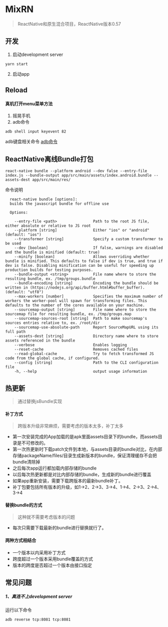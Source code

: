 # MixRN
> ReactNative和原生混合项目，ReactNative版本0.57

## 开发
1. 启动development server
```
yarn start
```
2. 启动app

## Reload
#### 真机打开menu菜单方法
1. 摇晃手机
2. adb命令
```
adb shell input keyevent 82
```

adb键盘相关命令
[adb命令](https://stackoverflow.com/questions/7789826/adb-shell-input-events)

## ReactNative离线Bundle打包
```
react-native bundle --platform android --dev false --entry-file index.js --bundle-output app/src/main/assets/index.android.bundle --assets-dest app/src/main/res/
```
命令说明
```
  react-native bundle [options]:
  builds the javascript bundle for offline use

  Options:

    --entry-file <path>                Path to the root JS file, either absolute or relative to JS root
    --platform [string]                Either "ios" or "android" (default: "ios")
    --transformer [string]             Specify a custom transformer to be used
    --dev [boolean]                    If false, warnings are disabled and the bundle is minified (default: true)
    --minify [boolean]                 Allows overriding whether bundle is minified. This defaults to false if dev is true, and true if dev is false. Disabling minification can be useful for speeding up production builds for testing purposes.
    --bundle-output <string>           File name where to store the resulting bundle, ex. /tmp/groups.bundle
    --bundle-encoding [string]         Encoding the bundle should be written in (https://nodejs.org/api/buffer.html#buffer_buffer). (default: "utf8")
    --max-workers [number]             Specifies the maximum number of workers the worker-pool will spawn for transforming files. This defaults to the number of the cores available on your machine.
    --sourcemap-output [string]        File name where to store the sourcemap file for resulting bundle, ex. /tmp/groups.map
    --sourcemap-sources-root [string]  Path to make sourcemap's sources entries relative to, ex. /root/dir
    --sourcemap-use-absolute-path      Report SourceMapURL using its full path
    --assets-dest [string]             Directory name where to store assets referenced in the bundle
    --verbose                          Enables logging
    --reset-cache                      Removes cached files
    --read-global-cache                Try to fetch transformed JS code from the global cache, if configured.
    --config [string]                  Path to the CLI configuration file
    -h, --help                         output usage information
```

## 热更新
> 通过替换jsBundle实现

#### 补丁方式
> 跨版本升级非常麻烦，需要考虑的版本太多，补丁太多

+ 第一次安装完成的App加载的是apk里面assets目录下的bundle，而assets目录是不可修改的。
+ 第一次热更新时下载patch文件到本地，与assets目录的bundle对比，在内部存储packageName/files/目录生成新版本的bundle，保证清理缓存不会把bundle清除掉
+ 之后每次app运行都加载内部存储的bundle
+ 以后每次热更新都是对比内部存储的bundle，生成新的bundle进行覆盖
+ 如果app重新安装，需要下载跨版本的最新bundle补丁。
+ 补丁包要包括所有版本的升级，如1->2、2->3、3->4、1->4、2->3、2->4、3->4

#### 替换bundle的方式
> 这种就不需要考虑版本的问题

+ 每次只需要下载最新的bundle进行替换就行了。

#### 两种方式相结合
+ 一个版本以内采用补丁方式
+ 跨度超过一个版本采用bundle覆盖的方式
+ 版本的跨度是否超过一个版本由接口指定

## 常见问题
##### 1、真连不上development server
运行以下命令
```
adb reverse tcp:8081 tcp:8081
```